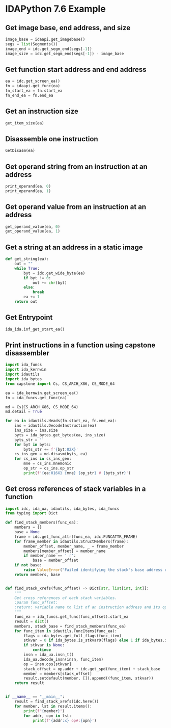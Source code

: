 # IDAPython 7.6 Example

## Get image base, end address, and size
```Python
image_base = idaapi.get_imagebase()
segs = list(Segments())
image_end = idc.get_segm_end(segs[-1])
image_size = idc.get_segm_end(segs[-1]) - image_base
```

## Get function start address and end address
```Python
ea = idc.get_screen_ea()
fn = idaapi.get_func(ea)
fn_start_ea = fn.start_ea
fn_end_ea = fn.end_ea
```

## Get an instruction size
```Python
get_item_size(ea)
```

## Disassemble one instruction
```Python
GetDisasm(ea)
```

## Get operand string from an instruction at an address
```Python
print_operand(ea, 0)
print_operand(ea, 1)
```

## Get operand value from an instruction at an address
```Python
get_operand_value(ea, 0)
get_operand_value(ea, 1)
```

## Get a string at an address in a static image
```Python
def get_string(ea):
    out = ""
    while True:
        byt = idc.get_wide_byte(ea)
        if byt != 0:
            out += chr(byt)
        else:
            break
        ea += 1
    return out
```

## Get Entrypoint
```Python
ida_ida.inf_get_start_ea()	
```

## Print instructions in a function using capstone disassembler
```Python
import ida_funcs
import ida_kernwin
import idautils
import ida_bytes
from capstone import Cs, CS_ARCH_X86, CS_MODE_64

ea = ida_kernwin.get_screen_ea()
fn = ida_funcs.get_func(ea)

md = Cs(CS_ARCH_X86, CS_MODE_64)
md.detail = True

for ea in idautils.Heads(fn.start_ea, fn.end_ea):
    ins = idautils.DecodeInstruction(ea)
    ins_size = ins.size
    byts = ida_bytes.get_bytes(ea, ins_size)
    byts_str = ''
    for byt in byts:
        byts_str += f'{byt:02X}'
    cs_ins_gen = md.disasm(byts, ea)
    for cs_ins in cs_ins_gen:
        mne = cs_ins.mnemonic
        op_str = cs_ins.op_str
        print(f'{ea:016X} {mne} {op_str} # {byts_str}')
```

## Get cross references of stack variables in a function
```Python
import idc, ida_ua, idautils, ida_bytes, ida_funcs
from typing import Dict

def find_stack_members(func_ea):
    members = {}
    base = None
    frame = idc.get_func_attr(func_ea, idc.FUNCATTR_FRAME)
    for frame_member in idautils.StructMembers(frame):
        member_offset, member_name, _ = frame_member
        members[member_offset] = member_name
        if member_name == ' r':
            base = member_offset
    if not base:
        raise ValueError("Failed identifying the stack's base address using the return address hidden stack member")
    return members, base


def find_stack_xrefs(func_offset) -> Dict[str, list[int, int]]:
    """
    Get cross references of each stack variables.
    :param func_offset:
    :return: variable name to list of an instruction address and its operand number.
    """
    func_ea = ida_funcs.get_func(func_offset).start_ea
    result = dict()
    members, stack_base = find_stack_members(func_ea)
    for func_item in idautils.FuncItems(func_ea):
        flags = ida_bytes.get_full_flags(func_item)
        stkvar = 0 if ida_bytes.is_stkvar0(flags) else 1 if ida_bytes.is_stkvar1(flags) else None
        if stkvar is None:
            continue
        insn = ida_ua.insn_t()
        ida_ua.decode_insn(insn, func_item)
        op = insn.ops[stkvar]
        stack_offset = op.addr + idc.get_spd(func_item) + stack_base
        member = members[stack_offset]
        result.setdefault(member, []).append((func_item, stkvar))
    return result


if __name__ == "__main__":
    result = find_stack_xrefs(idc.here())
    for member, lst in result.items():
        print(f"{member}")
        for addr, opn in lst:
            print(f'{addr:x} op#:{opn}')
```
